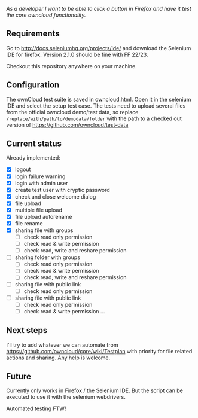 *As a developer I want to be able to click a button in Firefox and have it test the core owncloud functionality.*

Requirements
------------

Go to http://docs.seleniumhq.org/projects/ide/ and download the Selenium IDE for firefox. Version 2.1.0 should be fine with FF 22/23.

Checkout this repository anywhere on your machine.

Configuration
-------------

The ownCloud test suite is saved in owncloud.html. Open it in  the selenium IDE and select the setup test case. The tests need to upload several files from the official owncloud demo/test data, so replace `/replace/with/path/to/demodata/folder` with the path to a checked out version of https://github.com/owncloud/test-data

Current status
--------------

Already implemented:

- [X] logout
- [X] login failure warning
- [X] login with admin user
- [X] create test user with cryptic password
- [X] check and close welcome dialog
- [X] file upload
- [X] multiple file upload
- [X] file upload autorename
- [X] file rename
- [X] sharing file with groups
  - [ ] check read only permission
  - [ ] check read & write permission
  - [ ] check read, write and reshare permission
- [ ] sharing folder with groups
  - [ ] check read only permission
  - [ ] check read & write permission
  - [ ] check read, write and reshare permission
- [ ] sharing file with public link
  - [ ] check read only permission
- [ ] sharing file with public link
  - [ ] check read only permission
  - [ ] check read & write permission
...

Next steps
----------

I'll try to add whatever we can automate from https://github.com/owncloud/core/wiki/Testplan with priority for file related actions and sharing. Any help is welcome.

Future
------

Currently only works in Firefox / the Selenium IDE. But the script can be executed to use it with the selenium webdrivers.

Automated testing FTW!
